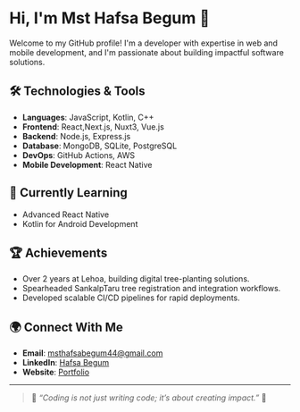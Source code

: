 # Hi, I'm Mst Hafsa Begum 👋

Welcome to my GitHub profile! I'm a developer with expertise in web and mobile development, and I'm passionate about building impactful software solutions.

## 🛠️ Technologies & Tools
- **Languages**: JavaScript, Kotlin, C++
- **Frontend**: React,Next.js, Nuxt3, Vue.js
- **Backend**: Node.js, Express.js
- **Database**: MongoDB, SQLite, PostgreSQL
- **DevOps**: GitHub Actions, AWS
- **Mobile Development**: React Native

## 🌱 Currently Learning
- Advanced React Native
- Kotlin for Android Development

## 🏆 Achievements
- Over 2 years at Lehoa, building digital tree-planting solutions.
- Spearheaded SankalpTaru tree registration and integration workflows.
- Developed scalable CI/CD pipelines for rapid deployments.

## 🌍 Connect With Me
- **Email**: [msthafsabegum44@gmail.com](mailto:hafsagood@gmail.com)
- **LinkedIn**: [Hafsa Begum](https://www.linkedin.com/in/mst-hafsa-begum-8ba368227/)
- **Website**: [Portfolio](https://my-portfolio-2abd5.web.app/)

---

> 🌟 *“Coding is not just writing code; it’s about creating impact.”* 🌟
